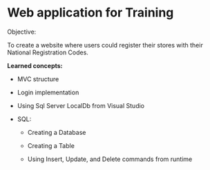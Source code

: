 # **Web application for Training**

Objective: 

To create a website where users could register their stores with their National Registration Codes. 

**Learned concepts:**
- MVC structure
- Login implementation
- Using Sql Server LocalDb from Visual Studio
- SQL: 

   - Creating a Database
 
   - Creating a Table
 
   - Using Insert, Update, and Delete commands from runtime
